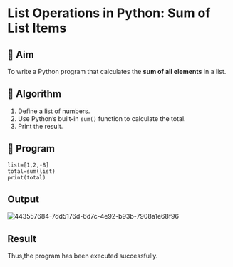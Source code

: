# List Operations in Python: Sum of List Items

## 🎯 Aim
To write a Python program that calculates the **sum of all elements** in a list.

## 🧠 Algorithm
1. Define a list of numbers.
2. Use Python’s built-in `sum()` function to calculate the total.
3. Print the result.

## 🧾 Program
```
list=[1,2,-8]
total=sum(list)
print(total)
```
## Output
![443557684-7dd5176d-6d7c-4e92-b93b-7908a1e68f96](https://github.com/user-attachments/assets/7dcc58dc-b624-46a3-824c-b81edfcf4770)

## Result
Thus,the program has been executed successfully.
